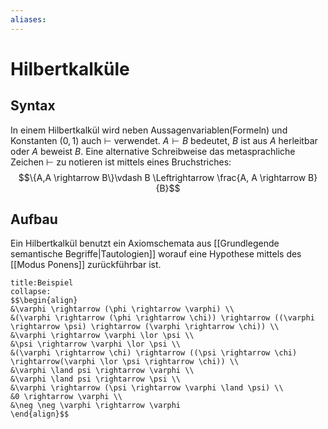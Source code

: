 ```yaml
---
aliases: 
---
```

$\newcommand{\f}[1]{\mathcal{#1}}\newcommand{\F}[1]{\mathfrak{#1}}\newcommand{\b}[1]{\mathbb{#1}}$
# Hilbertkalküle 
## Syntax
In einem Hilbertkalkül wird neben Aussagenvariablen(Formeln) und Konstanten ($0,1$) auch $\vdash$ verwendet. $A \vdash B$ bedeutet, $B$ ist aus $A$ herleitbar oder $A$ beweist $B$.
Eine alternative Schreibweise das metasprachliche Zeichen $\vdash$ zu notieren ist mittels eines Bruchstriches:
$$\{A,A \rightarrow B\}\vdash B \Leftrightarrow \frac{A, A \rightarrow B}{B}$$


## Aufbau
Ein Hilbertkalkül benutzt ein Axiomschemata aus [[Grundlegende semantische Begriffe|Tautologien]] worauf eine Hypothese mittels des [[Modus Ponens]] zurückführbar ist.

```ad-example
title:Beispiel
collapse:
$$\begin{align}
&\varphi \rightarrow (\phi \rightarrow \varphi) \\
&(\varphi \rightarrow (\phi \rightarrow \chi)) \rightarrow ((\varphi \rightarrow \psi) \rightarrow (\varphi \rightarrow \chi)) \\
&\varphi \rightarrow \varphi \lor \psi \\
&\psi \rightarrow \varphi \lor \psi \\
&(\varphi \rightarrow \chi) \rightarrow ((\psi \rightarrow \chi) \rightarrow(\varphi \lor \psi \rightarrow \chi)) \\
&\varphi \land psi \rightarrow \varphi \\
&\varphi \land psi \rightarrow \psi \\
&\varphi \rightarrow (\psi \rightarrow \varphi \land \psi) \\
&0 \rightarrow \varphi \\
&\neg \neg \varphi \rightarrow \varphi
\end{align}$$
```
